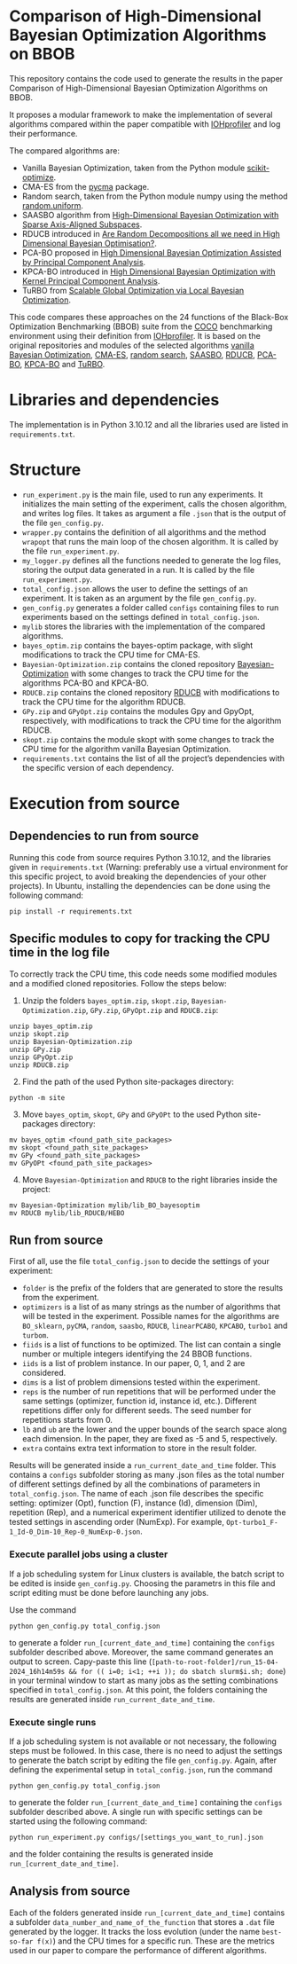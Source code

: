 # Comparison of High-Dimensional Bayesian Optimization Algorithms on BBOB
This repository contains the code used to generate the results in the paper Comparison of High-Dimensional Bayesian Optimization Algorithms on BBOB.

It proposes a modular framework to make the implementation of several algorithms compared within the paper compatible
with [IOHprofiler](https://iohprofiler.github.io/) and log their performance.

The compared algorithms are: 
- Vanilla Bayesian Optimization, taken from the Python module [scikit-optimize](https://scikit-optimize.github.io/stable/auto_examples/bayesian-optimization.html).
- CMA-ES from the [pycma](https://github.com/CMA-ES/pycma) package.
- Random search, taken from the Python module numpy using the method [random.uniform](https://numpy.org/doc/stable/reference/random/generated/numpy.random.uniform.html).
- SAASBO algorithm from [High-Dimensional Bayesian Optimization with Sparse Axis-Aligned Subspaces](https://arxiv.org/pdf/2103.00349.pdf).
- RDUCB introduced in [Are Random Decompositions all we need in High Dimensional Bayesian Optimisation?](https://arxiv.org/abs/2301.12844).
- PCA-BO proposed in [High Dimensional Bayesian Optimization Assisted by Principal Component Analysis](https://arxiv.org/pdf/2007.00925.pdf).
- KPCA-BO introduced in [High Dimensional Bayesian Optimization with Kernel Principal Component Analysis](https://arxiv.org/pdf/2204.13753.pdf).
- TuRBO from [Scalable Global Optimization via Local Bayesian Optimization](https://proceedings.neurips.cc/paper/2019/file/6c990b7aca7bc7058f5e98ea909e924b-Paper.pdf).

This code compares these approaches on the 24 functions of the Black-Box Optimization Benchmarking (BBOB) suite from the [COCO](https://arxiv.org/pdf/1603.08785.pdf) benchmarking environment using their definition from [IOHprofiler](https://iohprofiler.github.io/). It is based on the original repositories and modules of the selected algorithms [vanilla Bayesian Optimization](https://scikit-optimize.github.io/stable/auto_examples/bayesian-optimization.html), [CMA-ES](https://github.com/CMA-ES/pycma), [random search](https://numpy.org/doc/stable/reference/random/generated/numpy.random.uniform.html), [SAASBO](https://github.com/martinjankowiak/saasbo), [RDUCB](https://github.com/huawei-noah/HEBO/tree/master/RDUCB), [PCA-BO](https://github.com/wangronin/Bayesian-Optimization/tree/KPCA-BO), [KPCA-BO](https://github.com/wangronin/Bayesian-Optimization/tree/KPCA-BO) and [TuRBO](https://github.com/uber-research/TuRBO). 

# Libraries and dependencies

The implementation is in Python 3.10.12 and all the libraries used are listed in `requirements.txt`.

# Structure
- `run_experiment.py` is the main file, used to run any experiments. It initializes the main setting of the experiment, calls the chosen algorithm, and writes log files. It takes as argument a file `.json` that is the output of the file `gen_config.py`.
- `wrapper.py` contains the definition of all algorithms and the method `wrapopt` that runs the main loop of the chosen algorithm. It is called by the file `run_experiment.py`.
- `my_logger.py` defines all the functions needed to generate the log files, storing the output data generated in a run. It is called by the file `run_experiment.py`.
- `total_config.json` allows the user to define the settings of an experiment. It is taken as an argument by the file `gen_config.py`. 
- `gen_config.py` generates a folder called `configs` containing files to run experiments based on the settings defined in `total_config.json`. 
- `mylib` stores the libraries with the implementation of the compared algorithms.
- `bayes_optim.zip` contains the bayes-optim package, with slight modifications to track the CPU time for CMA-ES.
- `Bayesian-Optimization.zip` contains the cloned repository [Bayesian-Optimization](https://github.com/wangronin/Bayesian-Optimization/tree/KPCA-BO) with some changes to track the CPU time for the algorithms PCA-BO and KPCA-BO.
- `RDUCB.zip` contains the cloned repository [RDUCB](https://github.com/huawei-noah/HEBO/tree/master/RDUCB) with modifications to track the CPU time for the algorithm RDUCB.
- `GPy.zip` and `GPyOpt.zip` contains the modules Gpy and GpyOpt, respectively, with modifications to track the CPU time for the algorithm RDUCB.
- `skopt.zip` contains the module skopt with some changes to track the CPU time for the algorithm vanilla Bayesian Optimization.
- `requirements.txt` contains the list of all the project’s dependencies with the specific version of each dependency.

# Execution from source
## Dependencies to run from source

Running this code from source requires Python 3.10.12, and the libraries given in `requirements.txt` (Warning: preferably use a virtual environment for this specific project, to avoid breaking the dependencies of your other projects). In Ubuntu, installing the dependencies can be done using the following command:

```
pip install -r requirements.txt
```

## Specific modules to copy for tracking the CPU time in the log file
To correctly track the CPU time, this code needs some modified modules and a modified cloned repositories. Follow the steps below:

1. Unzip the folders `bayes_optim.zip`, `skopt.zip`, `Bayesian-Optimization.zip`, `GPy.zip`, `GPyOpt.zip` and `RDUCB.zip`:
```
unzip bayes_optim.zip
unzip skopt.zip
unzip Bayesian-Optimization.zip
unzip GPy.zip
unzip GPyOpt.zip
unzip RDUCB.zip
```
2. Find the path of the used Python site-packages directory:
```
python -m site
```
3. Move `bayes_optim`, `skopt`, `GPy` and `GPyOPt` to the used Python site-packages directory:
```
mv bayes_optim <found_path_site_packages>
mv skopt <found_path_site_packages>
mv GPy <found_path_site_packages>
mv GPyOPt <found_path_site_packages>
```
4. Move `Bayesian-Optimization` and `RDUCB` to the right libraries inside the project:
```
mv Bayesian-Optimization mylib/lib_BO_bayesoptim
mv RDUCB mylib/lib_RDUCB/HEBO
```
## Run from source
First of all, use the file `total_config.json` to decide the settings of your experiment: 
- `folder` is the prefix of the folders that are generated to store the results from the experiment. 
- `optimizers` is a list of as many strings as the number of algorithms that will be tested in the experiment. Possible names for the algorithms are `BO_sklearn`, `pyCMA`, `random`, `saasbo`, `RDUCB`, `linearPCABO`, `KPCABO`, `turbo1` and `turbom`.
- `fiids` is a list of functions to be optimized. The list can contain a single number or multiple integers identifying the 24 BBOB functions.
- `iids` is a list of problem instance. In our paper, 0, 1, and 2 are considered.
- `dims` is a list of problem dimensions tested within the experiment.
- `reps` is the number of run repetitions that will be performed under the same settings (optimizer, function id, instance id, etc.). Different repetitions differ only for different seeds. The seed number for repetitions starts from 0. 
- `lb` and `ub` are the lower and the upper bounds of the search space along each dimension. In the paper, they are fixed as -5 and 5, respectively.
- `extra` contains extra text information to store in the result folder.

Results will be generated inside a `run_current_date_and_time` folder. This contains a `configs` subfolder storing as many .json files as the total number of different settings defined by all the combinations of parameters in `total_config.json`. The name of each .json file describes the specific setting: optimizer (Opt), function (F), instance (Id), dimension (Dim), repetition (Rep), and a numerical experiment identifier utilized to denote the tested settings in ascending order (NumExp). For example, `Opt-turbo1_F-1_Id-0_Dim-10_Rep-0_NumExp-0.json`. 


### Execute parallel jobs using a cluster
If a job scheduling system for Linux clusters is available, the batch script to be edited is inside `gen_config.py`. Choosing the parametrs in this file and script editing must be done before launching any jobs.

Use the command
```
python gen_config.py total_config.json
```
to generate a folder `run_[current_date_and_time]` containing the `configs` subfolder described above. Moreover, the same command generates an output to screen. Capy-paste this line (`[path-to-root-folder]/run_15-04-2024_16h14m59s && for (( i=0; i<1; ++i )); do sbatch slurm$i.sh; done`) in your terminal window to start as many jobs as the setting combinations specified in `total_config.json`. At this point, the folders containing the results are generated inside `run_current_date_and_time`.

### Execute single runs
If a job scheduling system is not available or not necessary, the following steps must be followed. In this case, there is no need to adjust the settings to generate the batch script by editing the file `gen_config.py`. Again, after defining the experimental setup in `total_config.json`, run the command 
```
python gen_config.py total_config.json
```
to generate the folder `run_[current_date_and_time]` containing the `configs` subfolder described above.
A single run with specific settings can be started using the following command:
```
python run_experiment.py configs/[settings_you_want_to_run].json
```
and the folder containing the results is generated inside `run_[current_date_and_time]`.


## Analysis from source
Each of the folders generated inside `run_[current_date_and_time]` contains a subfolder `data_number_and_name_of_the_function` that stores a `.dat` file generated by the logger. It tracks the loss evolution (under the name `best-so-far f(x)`) and the CPU times for a specific run. These are the metrics used in our paper to compare the performance of different algorithms. 
